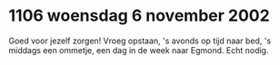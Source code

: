 # 1106 woensdag 6 november 2002
Goed voor jezelf zorgen! Vroeg opstaan, 's avonds op tijd naar bed, 's middags een ommetje, een dag in de week naar Egmond. Echt nodig.